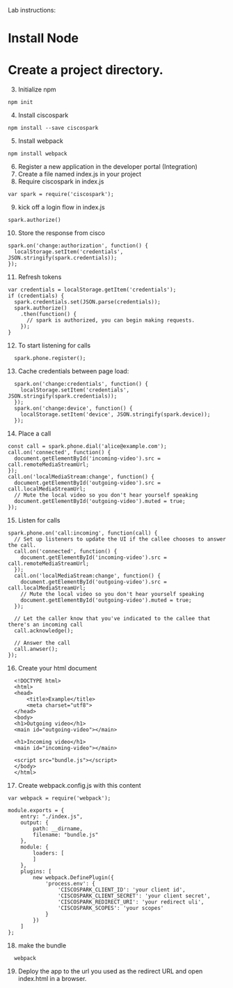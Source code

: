 Lab instructions:

# Install Node
# Create a project directory.
3. Initialize npm
```
npm init
```
4. Install ciscospark
```
npm install --save ciscospark
```
5. Install webpack
```
npm install webpack
```
6. Register a new application in the developer portal (Integration)
7. Create a file named index.js in your project
8. Require ciscospark in index.js
```
var spark = require('ciscospark');
```
9. kick off a login flow in index.js
```
spark.authorize()
```
10. Store the response from cisco
```
spark.on('change:authorization', function() {
  localStorage.setItem('credentials', JSON.stringify(spark.credentials));
});
```
11. Refresh tokens
```
var credentials = localStorage.getItem('credentials');
if (credentials) {
  spark.credentials.set(JSON.parse(credentials));
  spark.authorize()
    .then(function() {
      // spark is authorized, you can begin making requests.
    });
}
```
12. To start listening for calls
```
  spark.phone.register();
```
13. Cache credentials between page load:
```
  spark.on('change:credentials', function() {
    localStorage.setItem('credentials', JSON.stringify(spark.credentials));
  });
  spark.on('change:device', function() {
    localStorage.setItem('device', JSON.stringify(spark.device));
  });
```
14. Place a call
```
const call = spark.phone.dial('alice@example.com');
call.on('connected', function() {
  document.getElementById('incoming-video').src = call.remoteMediaStreamUrl;
});
call.on('localMediaStream:change', function() {
  document.getElementById('outgoing-video').src = call.localMediaStreamUrl;
  // Mute the local video so you don't hear yourself speaking
  document.getElementById('outgoing-video').muted = true;
});
```
15. Listen for calls
```
spark.phone.on('call:incoming', function(call) {
  // Set up listeners to update the UI if the callee chooses to answer the call.
  call.on('connected', function() {
    document.getElementById('incoming-video').src = call.remoteMediaStreamUrl;
  });
  call.on('localMediaStream:change', function() {
    document.getElementById('outgoing-video').src = call.localMediaStreamUrl;
    // Mute the local video so you don't hear yourself speaking
    document.getElementById('outgoing-video').muted = true;
  });

  // Let the caller know that you've indicated to the callee that there's an incoming call
  call.acknowledge();

  // Answer the call
  call.anwser();
});
```
16. Create your html document
```
  <!DOCTYPE html>
  <html>
  <head>
      <title>Example</title>
      <meta charset="utf8">
  </head>
  <body>
  <h1>Outgoing video</h1>
  <main id="outgoing-video"></main>
  
  <h1>Incoming video</h1>
  <main id="incoming-video"></main>
  
  <script src="bundle.js"></script>
  </body>
  </html>
```
17. Create webpack.config.js with this content
```
var webpack = require('webpack');

module.exports = {
    entry: "./index.js",
    output: {
        path: __dirname,
        filename: "bundle.js"
    },
    module: {
        loaders: [
        ]
    },
    plugins: [
        new webpack.DefinePlugin({
            'process.env': {
                'CISCOSPARK_CLIENT_ID': 'your client id',
                'CISCOSPARK_CLIENT_SECRET': 'your client secret',
                'CISCOSPARK_REDIRECT_URI': 'your redirect uli',
                'CISCOSPARK_SCOPES': 'your scopes'
            }
        })
    ]
};
```
18. make the bundle
```
  webpack
```
19. Deploy the app to the url you used as the redirect URL and open index.html in a browser.
